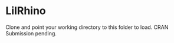 # LilRhino
Clone and point your working directory to this folder to load. CRAN Submission pending. 
